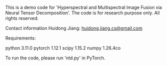 This is a demo code for 'Hyperspectral and Multispectral Image Fusion via Neural Tensor Decomposition'. The code is for research purpose only. All rights reserved. 

Contact information 
Huidong Jiang: huidong.jiang.cs@gmail.com

Requirements: 

python 3.11.0
pytorch 1.12.1
scipy 1.15.2
numpy 1.26.4co


To run the code, please run 'ntd.py' in PyTorch. 
